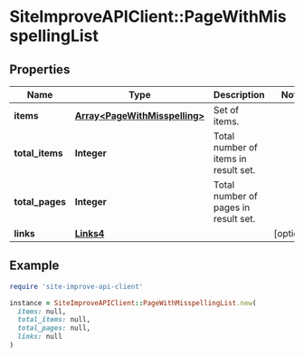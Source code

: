 # SiteImproveAPIClient::PageWithMisspellingList

## Properties

| Name | Type | Description | Notes |
| ---- | ---- | ----------- | ----- |
| **items** | [**Array&lt;PageWithMisspelling&gt;**](PageWithMisspelling.md) | Set of items. |  |
| **total_items** | **Integer** | Total number of items in result set. |  |
| **total_pages** | **Integer** | Total number of pages in result set. |  |
| **links** | [**Links4**](Links4.md) |  | [optional] |

## Example

```ruby
require 'site-improve-api-client'

instance = SiteImproveAPIClient::PageWithMisspellingList.new(
  items: null,
  total_items: null,
  total_pages: null,
  links: null
)
```

